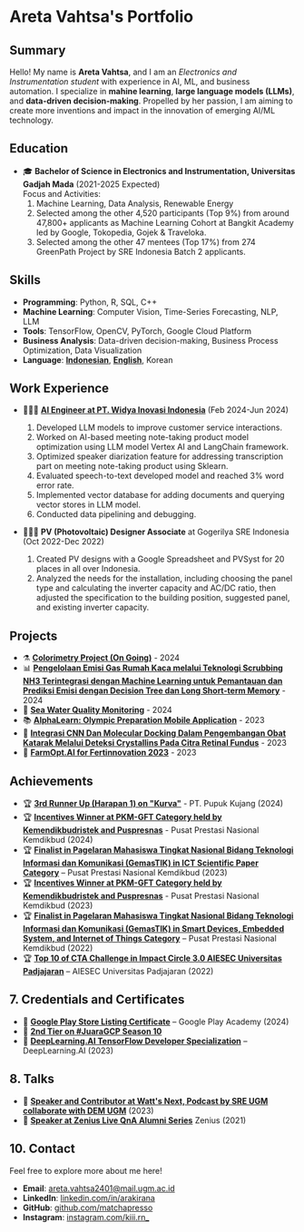 # Areta Vahtsa's Portfolio

## Summary
Hello! My name is **Areta Vahtsa**, and I am an _Electronics and Instrumentation student_ with experience in AI, ML, and business automation. I specialize in **mahine learning**, **large language models (LLMs)**, and **data-driven decision-making**. Propelled by her passion, I am aiming to create more inventions and impact in the innovation of emerging AI/ML technology.

## Education
- 🎓 **Bachelor of Science in Electronics and Instrumentation, Universitas Gadjah Mada** (2021-2025 Expected)  
  Focus and Activities:
  1. Machine Learning, Data Analysis, Renewable Energy
  1. Selected among the other 4,520 participants (Top 9%) from around 47,800+ applicants as Machine Learning Cohort at Bangkit Academy led by Google, Tokopedia, Gojek & Traveloka.
  2. Selected among the other 47 mentees (Top 17%) from 274 GreenPath Project by SRE Indonesia Batch 2 applicants.

## Skills
- **Programming**: Python, R, SQL, C++  
- **Machine Learning**: Computer Vision, Time-Series Forecasting, NLP, LLM  
- **Tools**: TensorFlow, OpenCV, PyTorch, Google Cloud Platform 
- **Business Analysis**: Data-driven decision-making, Business Process Optimization, Data Visualization
- **Language**: **[Indonesian](https://ugm365-my.sharepoint.com/:b:/g/personal/areta_vahtsa2401_365_ugm_ac_id/EdbMimkCOeNBnql83dPDIkMBjPQTC_i50l8qenTbFGyEcA?e=LSmo49)**, **[English](https://www.efset.org/cert/uuEkzn)**, Korean  

## Work Experience
- 👩🏽‍💻 **[AI Engineer at PT. Widya Inovasi Indonesia](https://drive.google.com/file/d/1VUu5PcCb9PZZryQqbcNKYgehcstnC3ZG/view?usp=drive_link)** (Feb 2024-Jun 2024)  
  1. Developed LLM models to improve customer service interactions.
  2. Worked on AI-based meeting note-taking product model optimization using LLM model Vertex AI and LangChain framework.
  3. Optimized speaker diarization feature for addressing transcription part on meeting note-taking product using Sklearn.
  4. Evaluated speech-to-text developed model and reached 3% word error rate.
  5. Implemented vector database for adding documents and querying vector stores in LLM model.
  6. Conducted data pipelining and debugging.

  
- 👩🏽‍🔧 **PV (Photovoltaic) Designer Associate** at Gogerilya SRE Indonesia (Oct 2022-Dec 2022)  
  1. Created PV designs with a Google Spreadsheet and PVSyst for 20 places in all over Indonesia.
  2. Analyzed the needs for the installation, including choosing the panel type and calculating the inverter capacity and AC/DC ratio, then 
adjusted the specification to the building position, suggested panel, and existing inverter capacity.

## Projects
- ⚗️ **[Colorimetry Project (On Going)](https://github.com/matchapresso/Colorimetry-Python-Based)** - 2024
- 📊 **[Pengelolaan Emisi Gas Rumah Kaca melalui Teknologi Scrubbing NH3 Terintegrasi dengan Machine Learning untuk Pemantauan dan Prediksi Emisi dengan Decision Tree dan Long Short-term Memory](https://github.com/matchapresso/KurvaPupukKujang)** - 2024
- 🧪 **[Sea Water Quality Monitoring](https://github.com/matchapresso/IoT-Kualitas-Air.git)** - 2024
- 📚 **[AlphaLearn: Olympic Preparation Mobile Application](https://github.com/AlphaLearnApp/ml-alphalearn)** - 2023
- 🔬 **[Integrasi CNN Dan Molecular Docking Dalam Pengembangan Obat Katarak Melalui Deteksi Crystallins Pada Citra Retinal Fundus](https://drive.google.com/file/d/1-pSGvJmU1TzWEowg6YjDTEivIVFsX-Bg/view)** - 2023
- 🌾 **[FarmOpt.AI for Fertinnovation 2023](https://github.com/matchapresso/FarmOpt.AI)** - 2023

## Achievements
- 🏆 **[3rd Runner Up (Harapan 1) on "Kurva"](https://drive.google.com/file/d/1qjlQPilz_Vnc1plb1pQVrPQL_dwHzo-E/view?usp=drive_link)** - PT. Pupuk Kujang (2024)
- 🏆 **[Incentives Winner at PKM-GFT Category held by Kemendikbudristek and Puspresnas](#)** - Pusat Prestasi Nasional Kemdikbud (2024)
- 🏆 **[Finalist in Pagelaran Mahasiswa Tingkat Nasional Bidang Teknologi Informasi dan Komunikasi (GemasTIK) in ICT Scientific Paper Category](https://drive.google.com/file/d/10kXy5K5DCgAGSb0FtnoPz6M_J9Ukt2Z6/view?usp=sharing)** – Pusat Prestasi Nasional Kemdikbud (2023)
- 🏆 **[Incentives Winner at PKM-GFT Category held by Kemendikbudristek and Puspresnas](https://drive.google.com/file/d/1_jb_dGXTLZYbJ_0eda005LPbfP5fRxdL/view?usp=drive_link)** - Pusat Prestasi Nasional Kemdikbud (2023)
- 🏆 **[Finalist in Pagelaran Mahasiswa Tingkat Nasional Bidang Teknologi Informasi dan Komunikasi (GemasTIK) in Smart Devices, Embedded System, and Internet of Things Category](https://drive.google.com/file/d/1kQMg7TK0fTz_-Y2z0W9yOn9yq0CCl8CS/view?usp=drive_link)** – Pusat Prestasi Nasional Kemdikbud (2022)
- 🏆 **[ Top 10 of CTA Challenge in Impact Circle 3.0 AIESEC Universitas Padjajaran](https://drive.google.com/file/d/10kXy5K5DCgAGSb0FtnoPz6M_J9Ukt2Z6/view?usp=sharing)** – AIESEC Universitas Padjajaran (2022)


## 7. Credentials and Certificates
- 🏅 **[Google Play Store Listing Certificate](https://www.credential.net/81d457d5-5d1f-4491-8a17-b8ae1784527f#gs.gcao55)** – Google Play Academy (2024)
- 🏅 **[2nd Tier on #JuaraGCP Season 10](https://www.linkedin.com/posts/arakirana_juaragcps10-juaragcps10-activity-7234510321476874240-dhm-?utm_source=share&utm_medium=member_desktop)**
- 🏅 **[DeepLearning.AI TensorFlow Developer Specialization](https://www.coursera.org/account/accomplishments/specialization/certificate/5FVCGBVYNCHE)** – DeepLearning.AI (2023)
  
## 8. Talks
- 🎤 **[Speaker and Contributor at Watt's Next, Podcast by SRE UGM collaborate with DEM UGM](https://www.youtube.com/watch?v=QXUHPuVZ3Uc&feature=youtu.be)**  (2023)
- 🎤 **[Speaker at Zenius Live QnA Alumni Series](https://www.instagram.com/p/CSvpoyVB8BJ/?igsh=MXZ4NXR4cGh6cWJndA==)** Zenius (2021)

## 10. Contact
Feel free to explore more about me here!

- **Email**: areta.vahtsa2401@mail.ugm.ac.id  
- **LinkedIn**: [linkedin.com/in/arakirana](https://linkedin.com/in/arakirana)  
- **GitHub**: [github.com/matchapresso](https://github.com/matchapresso)
- **Instagram**: [instagram.com/kiii.rn_](instagram.com/kiii.rn_)


